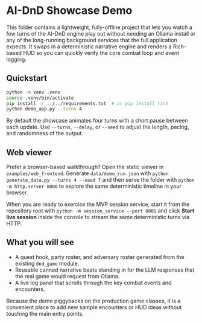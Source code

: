 # AI-DnD Showcase Demo

This folder contains a lightweight, fully-offline project that lets you watch a
few turns of the AI-DnD engine play out without needing an Ollama install or
any of the long-running background services that the full application expects.
It swaps in a deterministic narrative engine and renders a Rich-based HUD so
you can quickly verify the core combat loop and event logging.

## Quickstart

```bash
python -m venv .venv
source .venv/bin/activate
pip install -r ../../requirements.txt  # or pip install rich
python demo_app.py --turns 4
```

By default the showcase animates four turns with a short pause between each
update. Use `--turns`, `--delay`, or `--seed` to adjust the length, pacing, and
randomness of the output.

## Web viewer

Prefer a browser-based walkthrough? Open the static viewer in
`examples/web_frontend`. Generate `data/demo_run.json` with
`python generate_data.py --turns 4 --seed 7` and then serve the folder with
`python -m http.server 8000` to explore the same deterministic timeline in your
browser.

When you are ready to exercise the MVP session service, start it from the
repository root with `python -m session_service --port 8001` and click **Start
live session** inside the console to stream the same deterministic turns via
HTTP.

## What you will see

- A quest hook, party roster, and adversary roster generated from the existing
  `dnd_game` module.
- Reusable canned narrative beats standing in for the LLM responses that the
  real game would request from Ollama.
- A live log panel that scrolls through the key combat events and encounters.

Because the demo piggybacks on the production game classes, it is a convenient
place to add new sample encounters or HUD ideas without touching the main entry
points.

